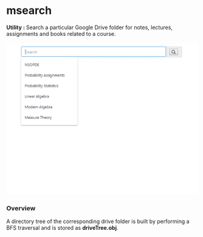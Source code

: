 # msearch
<b>Utility : </b> Search a particular Google Drive folder for notes, lectures, assignments and books related to a course.<br><br>
![img1](https://github.com/anshu1997/msearch/blob/master/img1.gif)
<br>
### Overview
A directory tree of the corresponding drive folder is built by performing a BFS traversal and is stored as <b>driveTree.obj</b>.

